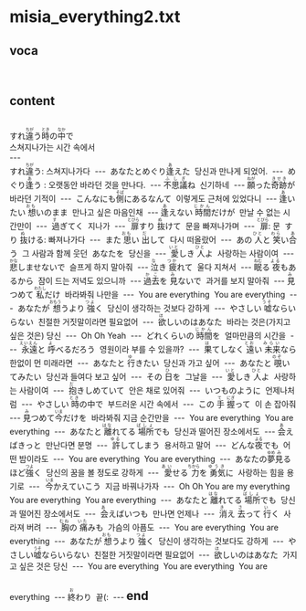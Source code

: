 <h1>misia_everything2.txt</h1>
<h2>voca</h2><br>
<h2>content</h2><br>
すれ<ruby><rb>違</rb><rt>ちが</rt></ruby>う<ruby><rb>時</rb><rt>とき</rt></ruby>の<ruby><rb>中</rb><rt>なか</rt></ruby>で<br>
스쳐지나가는 시간 속에서<br>
---<br>
すれ<ruby><rb>違</rb><rt>ちが</rt></ruby>う<ruby>: 스쳐지나가다<br>
---<br>
あなたとめぐり<ruby><rb>逢</rb><rt>あ</rt></ruby>えた<br>
당신과 만나게 되었어.<br>
---<br>
めぐり<ruby><rb>逢</rb><rt>あ</rt></ruby>う : 오랫동안 바라던 것을 만나다.<br>
---<br>
<ruby><rb>不思議</rb><rt>ふしぎ</rt></ruby>ね<br>
신기하네<br>
---<br>
<ruby><rb>願</rb><rt>ねが</rt></ruby>った<ruby><rb>奇跡</rb><rt>きせき</rt></ruby>が<br>
바라던 기적이<br>
---<br>
こんなにも<ruby><rb>側</rb><rt>そば</rt></ruby>にあるなんて<br>
이렇게도 근처에 있었다니<br>
---<br>
<ruby><rb>逢</rb><rt>あ</rt></ruby>いたい<ruby><rb> 想 </rb><rt> おも </rt></ruby>いのまま<br>
만나고 싶은 마음인채<br>
---<br>
<ruby><rb>逢</rb><rt>あ</rt></ruby>えない<ruby><rb> 時間 </rb><rt> じかん </rt></ruby>だけが<br>
만날 수 없는 시간만이<br>
---<br>
<ruby><rb> 過 </rb><rt> す </rt></ruby>ぎてく<br>
지나가<br>
---<br>
<ruby><rb> 扉 </rb><rt> とびら </rt></ruby>すり<ruby><rb> 抜 </rb><rt> ぬ </rt></ruby>けて<br>
문을 빠져나가며<br>
---<br>
<ruby><rb> 扉 </rb><rt> とびら </rt></ruby> :  문<br>
すり<ruby><rb> 抜 </rb><rt> ぬ </rt></ruby>ける: 빠져나가다<br>
---<br>
また<ruby><rb> 思 </rb><rt> おも</rt></ruby>い<ruby><rb> 出 </rb><rt> だ </rt></ruby>して<br>
다시 떠올랐어<br>
---<br>
あの<ruby><rb> 人 </rb><rt> ひと </rt></ruby>と<ruby><rb> 笑 </rb><rt>わら</rt></ruby>い<ruby><rb>合  </rb><rt> あ </rt></ruby>う<br>
그 사람과 함께 웃던<br>
あなたを<br>
당신을<br>
---<br>
<ruby><rb> 愛 </rb><rt> いと </rt></ruby>しき<ruby><rb> 人 </rb><rt> ひと </rt></ruby>よ<br>
사랑하는 사람이여<br>
---<br>
<ruby><rb>悲</rb><rt>かな</rt></ruby>しませないで<br>
슬프게 하지 말아줘<br>
---<br>
<ruby><rb>泣</rb><rt> な </rt></ruby>き<ruby><rb> 疲 </rb><rt> つか</rt></ruby>れて<br>
울다 지쳐서<br>
---<br>
<ruby><rb>眠</rb><rt> ねむ </rt></ruby>る<ruby><rb> 夜 </rb><rt> よる </rt></ruby>もあるから<br>
잠이 드는 저녁도 있으니까<br>
---<br>
<ruby><rb>過去</rb><rt>かこ</rt></ruby>を<ruby><rb> 見 </rb><rt> み </rt></ruby>ないで<br>
과거를 보지 말아줘<br>
---<br>
<ruby><rb> 見 </rb><rt> み </rt></ruby>つめて <ruby><rb> 私 </rb><rt> わたし </rt></ruby>だけ<br>
바라봐줘 나만을<br>
---<br>
You are everything<br>
You are everything<br>
---<br>
あなたが<ruby><rb> 想 </rb><rt> おもう </rt></ruby>うより<ruby><rb> 強 </rb><rt> つよ </rt></ruby>く<br>
당신이 생각하는 것보다 강하게<br>
---<br>
やさしい<ruby><rb> 嘘 </rb><rt> うそ </rt></ruby>ならいらない<br>
친절한 거짓말이라면 필요없어<br>
---<br>
<ruby><rb> 欲 </rb><rt> ほ </rt></ruby>しいのはあなた<br>
바라는 것은(가지고 싶은 것은) 당신<br>
---<br>
Oh Oh Yeah<br>
---<br>
どれくらいの<ruby><rb> 時間 </rb><rt> じかん </rt></ruby>を<br>
얼마만큼의 시간을<br>
---<br>
<ruby><rb> 永遠 </rb><rt> えいえん </rt></ruby>と<ruby><rb> 呼 </rb><rt> よ </rt></ruby>べるだろう<br>
영원이라 부를 수 있을까?<br>
---<br>
<ruby><rb> 果 </rb><rt> は </rt></ruby>てしなく<ruby><rb> 遠 </rb><rt> とお </rt></ruby>い<ruby><rb> 未来 </rb><rt> みらい </rt></ruby>なら<br>
한없이 먼 미래라면<br>
---<br>
あなたと<ruby><rb> 行 </rb><rt> ゆ </rt></ruby>きたい<br>
당신과 가고 싶어<br>
---<br>
あなたと<ruby><rb> 覗 </rb><rt> のぞ </rt></ruby>いてみたい<br>
당신과 들여다 보고 싶어<br>
---<br>
その<ruby><rb> 日 </rb><rt> ひ </rt></ruby>を<br>
그날을<br>
---<br>
<ruby><rb> 愛 </rb><rt>いと  </rt></ruby>しき<ruby><rb> 人 </rb><rt> ひと </rt></ruby>よ<br>
사랑하는 사람이여<br>
---<br>
<ruby><rb> 抱 </rb><rt> だ </rt></ruby>きしめていて<br>
안은 채로 있어줘<br>
---<br>
いつものように<br>
언제나처럼<br>
---<br>
やさしい<ruby><rb> 時 </rb><rt> とき </rt></ruby>の中で<br>
부드러운 시간 속에서<br>
---<br>
この<ruby><rb> 手 </rb><rt>て</rt></ruby> <ruby><rb> 握 </rb><rt> にぎ </rt></ruby>って<br>
이 손 잡아줘<br>
---<br>
<ruby><rb>見</rb><rt>み</rt></ruby>つめて<ruby><rb>今</rb><rt>いま</rt></ruby>だけを<br>
바라봐줘 지금 순간만을<br>
---<br>
You are everything<br>
You are everything<br>
---<br>
あなたと<ruby><rb> 離 </rb><rt> はな </rt></ruby>れてる<ruby><rb> 場所 </rb><rt>  ばしょ</rt></ruby>でも<br>
당신과 떨어진 장소에서도<br>
---<br>
<ruby><rb>会  </rb><rt> あ </rt></ruby>えばきっと<br>
만난다면 분명<br>
---<br>
<ruby><rb> 許 </rb><rt> ゆる </rt></ruby>してしまう<br>
용서하고 말어<br>
---<br>
どんな<ruby><rb>夜 </rb><rt> よる </rt></ruby>でも<br>
어떤 밤이라도<br>
---<br>
You are everything<br>
You are everything<br>
---<br>
あなたの<ruby><rb>夢  </rb><rt> ゆめ </rt></ruby><ruby><rb> 見 </rb><rt> み </rt></ruby>るほど<ruby><rb>強  </rb><rt> つよ </rt></ruby>く<br>
당신의 꿈을 볼 정도로 강하게<br>
---<br>
<ruby><rb> 愛 </rb><rt>  あい　</rt></ruby>せる<ruby><rb> 力 </rb><rt>  ちから</rt></ruby>を<ruby><rb> 勇気 </rb><rt> ゆうき </rt></ruby>に<br>
사랑하는 힘을 용기로<br>
---<br>
<ruby><rb> 今 </rb><rt>　いま  </rt></ruby>かえていこう<br>
지금 바꿔나가자<br>
---<br>
Oh Oh You are my everything<br>
You are everything<br>
You are everything<br>
---<br>
あなたと<ruby><rb> 離 </rb><rt> はな </rt></ruby>れてる<ruby><rb> 場所 </rb><rt> ばしょ </rt></ruby>でも<br>
당신과 떨어진 장소에서도<br>
---<br>
<ruby><rb> 会 </rb><rt> あ </rt></ruby>えばいつも<br>
만나면 언제나<br>
---<br>
<ruby><rb> 消 </rb><rt>き  </rt></ruby>え<ruby><rb> 去 </rb><rt>さ  </rt></ruby>って<ruby><rb> 行 </rb><rt> い </rt></ruby>く<br>
사라져 버려<br>
---<br>
<ruby><rb> 胸 </rb><rt> むね </rt></ruby>の<ruby><rb> 痛 </rb><rt> いた </rt></ruby>みも<br>
가슴의 아픔도<br>
---<br>
You are everything<br>
You are everything<br>
---<br>
あなたが<ruby><rb>  想</rb><rt> おも </rt></ruby>うより<ruby><rb> 強 </rb><rt> つよ </rt></ruby>く<br>
당신이 생각하는 것보다도 강하게<br>
---<br>
やさしい<ruby><rb>嘘  </rb><rt> うそ </rt></ruby>ならいらない<br>
친절한 거짓말이라면 필요없어<br>
---<br>
<ruby><rb> 欲 </rb><rt>ほ  </rt></ruby>しいのはあなた<br>
가지고 싶은 것은 당신<br>
---<br>
You are everything<br>
You are everything<br>
You are everything<br>
---<br>
<ruby><rb>終</rb><rt>お</rt></ruby>わり<br>
끝(:<br>
<br>---
<h2>end</h2>